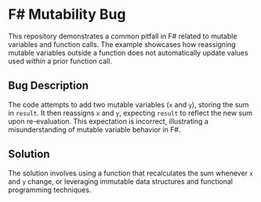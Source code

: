 # F# Mutability Bug

This repository demonstrates a common pitfall in F# related to mutable variables and function calls.  The example showcases how reassigning mutable variables outside a function does not automatically update values used *within* a prior function call.

## Bug Description
The code attempts to add two mutable variables (`x` and `y`), storing the sum in `result`.  It then reassigns `x` and `y`, expecting `result` to reflect the new sum upon re-evaluation. This expectation is incorrect, illustrating a misunderstanding of mutable variable behavior in F#.

## Solution
The solution involves using a function that recalculates the sum whenever `x` and `y` change, or leveraging immutable data structures and functional programming techniques.